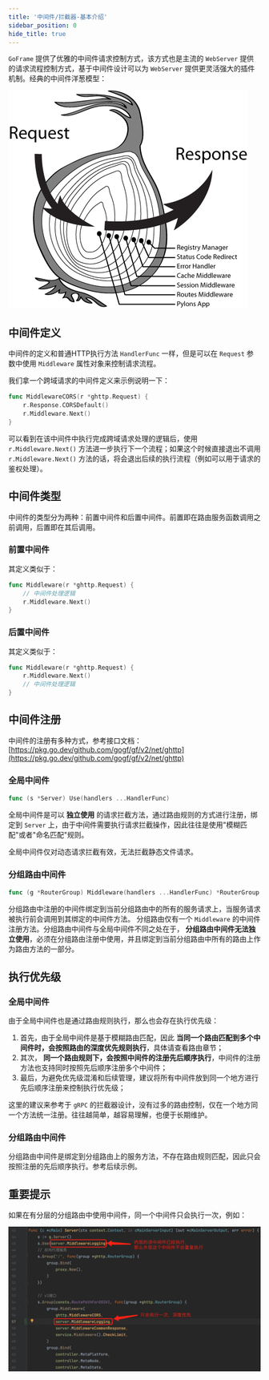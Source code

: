 ```yaml
---
title: '中间件/拦截器-基本介绍'
sidebar_position: 0
hide_title: true
---
```


`GoFrame` 提供了优雅的中间件请求控制方式，该方式也是主流的 `WebServer` 提供的请求流程控制方式，基于中间件设计可以为 `WebServer` 提供更灵活强大的插件机制。经典的中间件洋葱模型：

![](/markdown/5c27242c712d340a48f319f27f659b41.png)

## 中间件定义

中间件的定义和普通HTTP执行方法 `HandlerFunc` 一样，但是可以在 `Request` 参数中使用 `Middleware` 属性对象来控制请求流程。

我们拿一个跨域请求的中间件定义来示例说明一下：

```go
func MiddlewareCORS(r *ghttp.Request) {
    r.Response.CORSDefault()
    r.Middleware.Next()
}
```

可以看到在该中间件中执行完成跨域请求处理的逻辑后，使用 `r.Middleware.Next()` 方法进一步执行下一个流程；如果这个时候直接退出不调用 `r.Middleware.Next()` 方法的话，将会退出后续的执行流程（例如可以用于请求的鉴权处理）。

## 中间件类型

中间件的类型分为两种：前置中间件和后置中间件。前置即在路由服务函数调用之前调用，后置即在其后调用。

### 前置中间件

其定义类似于：

```go
func Middleware(r *ghttp.Request) {
    // 中间件处理逻辑
    r.Middleware.Next()
}
```

### 后置中间件

其定义类似于：

```go
func Middleware(r *ghttp.Request) {
    r.Middleware.Next()
    // 中间件处理逻辑
}
```

## 中间件注册

中间件的注册有多种方式，参考接口文档： [https://pkg.go.dev/github.com/gogf/gf/v2/net/ghttp](https://pkg.go.dev/github.com/gogf/gf/v2/net/ghttp)

### 全局中间件

```go
func (s *Server) Use(handlers ...HandlerFunc)
```

全局中间件是可以 **独立使用** 的请求拦截方法，通过路由规则的方式进行注册，绑定到 `Server` 上，由于中间件需要执行请求拦截操作，因此往往是使用"模糊匹配"或者"命名匹配"规则。

全局中间件仅对动态请求拦截有效，无法拦截静态文件请求。

### 分组路由中间件

```go
func (g *RouterGroup) Middleware(handlers ...HandlerFunc) *RouterGroup
```

分组路由中注册的中间件绑定到当前分组路由中的所有的服务请求上，当服务请求被执行前会调用到其绑定的中间件方法。 分组路由仅有一个 `Middleware` 的中间件注册方法。分组路由中间件与全局中间件不同之处在于， **分组路由中间件无法独立使用**，必须在分组路由注册中使用，并且绑定到当前分组路由中所有的路由上作为路由方法的一部分。

## 执行优先级

### 全局中间件

由于全局中间件也是通过路由规则执行，那么也会存在执行优先级：

1. 首先，由于全局中间件是基于模糊路由匹配，因此 **当同一个路由匹配到多个中间件时，会按照路由的深度优先规则执行**，具体请查看路由章节；
2. 其次， **同一个路由规则下，会按照中间件的注册先后顺序执行**，中间件的注册方法也支持同时按照先后顺序注册多个中间件；
3. 最后，为避免优先级混淆和后续管理，建议将所有中间件放到同一个地方进行先后顺序注册来控制执行优先级；

这里的建议来参考于 `gRPC` 的拦截器设计，没有过多的路由控制，仅在一个地方同一个方法统一注册。往往越简单，越容易理解，也便于长期维护。

### 分组路由中间件

分组路由中间件是绑定到分组路由上的服务方法，不存在路由规则匹配，因此只会按照注册的先后顺序执行。参考后续示例。

## 重要提示

如果在有分层的分组路由中使用中间件，同一个中间件只会执行一次，例如：

![](/markdown/967bb2f8b4adf5e9216c86fee939b196.png)